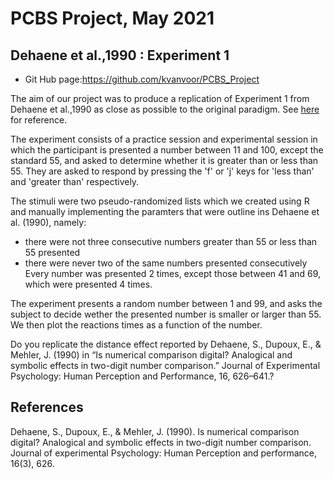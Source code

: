 PCBS Project, May 2021
=====================
Dehaene et al.,1990 : Experiment 1
-----------------------------------
* Git Hub page:https://github.com/kvanvoor/PCBS_Project

The aim of our project was to produce a replication of Experiment 1 from Dehaene et al.,1990 as close as possible to the original paradigm. See [here](https://github.com/kvanvoor/PCBS_Project/blob/main/Dehaene%20et%20al.%20-%201990%20-%20Is%20numerical%20comparison%20digital%20Analogical%20and%20sy.pdf) for reference.

The experiment consists of a practice session and experimental session in which the participant is presented a number between 11 and 100, except the standard 55, and asked to determine whether it is greater than or less than 55. They are asked to respond by pressing the 'f' or 'j' keys for 'less than' and 'greater than' respectively.

The stimuli were two pseudo-randomized lists which we created using R and manually implementing the paramters that were outline ins Dehaene et al. (1990), namely:
  * there were not three consecutive numbers greater than 55 or less than 55 presented
  * there were never two of the same numbers presented consecutively
Every number was presented 2 times, except those between 41 and 69, which were presented 4 times. 


The experiment presents a random number between 1 and 99, and asks the subject to decide wether the presented number is smaller or larger than 55. We then plot the reactions times as a function of the number.

Do you replicate the distance effect reported by Dehaene, S., Dupoux, E., & Mehler, J. (1990) in “Is numerical comparison digital? Analogical and symbolic effects in two-digit number comparison.” Journal of Experimental Psychology: Human Perception and Performance, 16, 626–641.?



References
----------
Dehaene, S., Dupoux, E., & Mehler, J. (1990). Is numerical comparison digital? Analogical and symbolic effects in two-digit number comparison. Journal of experimental Psychology: Human Perception and performance, 16(3), 626.

